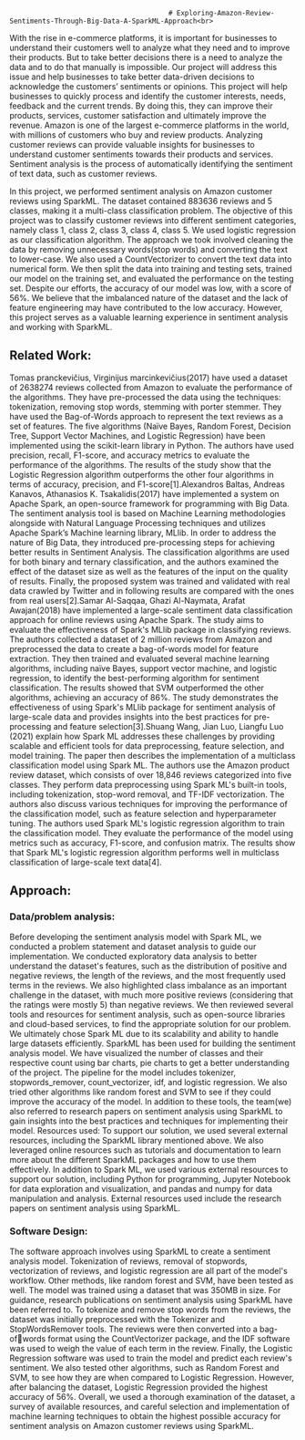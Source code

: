                                            # Exploring-Amazon-Review-Sentiments-Through-Big-Data-A-SparkML-Approach<br>

With the rise in e-commerce platforms, it is important for businesses to understand their customers well to analyze what they need and to improve their products. But to take better decisions there is a need to analyze the data and to do that manually is impossible. Our project will address this issue and help businesses to take better data-driven decisions to acknowledge the customers’ sentiments or opinions. This project will help businesses to quickly process and identify the customer interests, needs, feedback and the current trends. By doing this, they can improve their products, services, customer satisfaction and ultimately improve the revenue. Amazon is one of the largest e-commerce platforms in the world, with millions of customers who buy and review products. Analyzing customer reviews can provide valuable insights for businesses to understand customer sentiments towards their products and services. Sentiment analysis is the process of automatically identifying the sentiment of text data, such as customer reviews.<br>

In this project, we performed sentiment analysis on Amazon customer reviews using SparkML. The dataset contained 883636 reviews and 5 classes, making it a multi-class classification problem. The objective of this project was to classify customer reviews into different sentiment categories, namely class 1, class 2, class 3, class 4, class 5. We used logistic regression as our classification algorithm. The approach we took involved cleaning the data by removing unnecessary words(stop words) and converting the text to lower-case. We also used a CountVectorizer to convert the text data into numerical form. We then split the data into training and testing sets, trained our model on 
the training set, and evaluated the performance on the testing set. Despite our efforts, the accuracy of our model was low, with a score of 56%. We believe that the imbalanced nature of the dataset and the lack of feature engineering may have contributed to the low accuracy. However, this project serves as a valuable learning experience in sentiment analysis and working with SparkML.<br>

## Related Work:<br>

Tomas pranckevičius, Virginijus marcinkevičius(2017) have used a dataset of 2638274 reviews collected from Amazon to evaluate the performance of the algorithms. They have pre-processed the data using the techniques: tokenization, removing stop words, stemming with porter stemmer. They have used the Bag-of-Words approach to represent the text reviews as a set of features. The five algorithms (Naïve Bayes, Random Forest, Decision Tree, Support Vector Machines, and Logistic Regression) have been implemented using the scikit-learn library in Python. The authors have used precision, recall, F1-score, and accuracy metrics to evaluate the performance of the algorithms. The results of the study show that the Logistic Regression algorithm outperforms the other four algorithms in terms of accuracy, precision, and F1-score[1].Alexandros Baltas, Andreas Kanavos, Athanasios K. Tsakalidis(2017) have implemented a system on Apache Spark, an open-source framework for programming with Big Data. The sentiment analysis tool is based on Machine Learning methodologies alongside with Natural Language Processing techniques and utilizes Apache Spark’s Machine learning library, MLlib. In order to address the nature of Big Data, they introduced pre-processing steps for achieving better results in Sentiment Analysis. The classification algorithms are used for both binary and ternary classification, and the authors examined the effect of the dataset size as well as the features of the input on the quality of results. Finally, the proposed system was trained and validated with real data crawled by Twitter and in following results are compared with the ones from real users[2].Samar Al-Saqqaa, Ghazi Al-Naymata, Arafat Awajan(2018) have implemented a large-scale sentiment data classification approach for online reviews using Apache Spark. The study aims to evaluate the effectiveness of Spark's MLlib package in classifying reviews. The authors collected a dataset of 2 million reviews from Amazon and preprocessed the data to create a bag-of-words model for feature extraction. They then trained and evaluated several machine learning algorithms, including naïve Bayes, support vector machine, and logistic regression, to identify the best-performing algorithm for sentiment classification. The results showed that SVM outperformed the other algorithms, achieving an accuracy of 86%. The study demonstrates the effectiveness of using Spark's MLlib package for sentiment analysis of large-scale data and provides insights into the best practices for pre-processing and feature selection[3].Shuang Wang, Jian Luo, Liangfu Luo (2021) explain how Spark ML addresses these challenges by providing scalable and efficient tools for data preprocessing, feature selection, and model training. The paper then describes the implementation of a multiclass classification model using 
Spark ML. The authors use the Amazon product review dataset, which consists of over 18,846 reviews categorized into five classes. They perform data preprocessing using Spark ML's built-in tools, including tokenization, stop-word removal, and TF-IDF vectorization. The authors also discuss various techniques for improving the performance of the classification model, such as feature selection and hyperparameter tuning. The authors used Spark ML's logistic regression algorithm to train the classification model. They evaluate the performance of the model using metrics such as accuracy, F1-score, and confusion matrix. The results show that Spark ML's logistic regression algorithm performs well in multiclass classification of large-scale text data[4].<br>

## Approach: <br>
### Data/problem analysis: <br>
Before developing the sentiment analysis model with Spark ML, we conducted a problem statement and dataset analysis to guide our implementation. We conducted exploratory data analysis to better understand the dataset's features, such as the distribution of positive and negative reviews, the length of the reviews, and the most frequently used terms in the reviews. We also highlighted class imbalance as an important challenge in the dataset, with much more positive reviews (considering that the ratings were mostly 5) than negative reviews. We then reviewed several tools and resources for sentiment analysis, such as open-source libraries and cloud-based services, to find the appropriate solution for our problem. We ultimately chose Spark ML due to its scalability and ability to handle large datasets efficiently. SparkML has been used for building the sentiment analysis model. We have visualized the number of classes and their respective count using bar charts, pie charts to get a better understanding of the project. The pipeline for the model includes tokenizer, stopwords_remover, count_vectorizer, idf, and logistic regression. We also tried other algorithms like random forest 
and SVM to see if they could improve the accuracy of the model. In addition to these tools, the team(we) also referred to research papers on sentiment analysis using SparkML to gain insights into the best practices and techniques for implementing their model. Resources used: To support our solution, we used several external resources, including the SparkML library mentioned above. We also leveraged online resources such as tutorials and documentation to learn more about the different SparkML packages and how to use them effectively. In addition to Spark ML, we used various external resources to support our solution, including Python for programming, Jupyter Notebook for data exploration and visualization, and pandas and numpy for data manipulation and analysis. External resources used include the research papers on sentiment analysis using SparkML.<br>

### Software Design:<br>
The software approach involves using SparkML to create a sentiment analysis model. Tokenization of reviews, removal of stopwords, vectorization of reviews, and logistic 
regression are all part of the model's workflow. Other methods, like random forest and SVM, have been tested as well. The model was trained using a dataset that was 350MB in size. For guidance, research publications on sentiment analysis using SparkML have been referred to. To tokenize and remove stop words from the reviews, the dataset was initially preprocessed with the Tokenizer and StopWordsRemover tools. The reviews were then converted into a bag-ofwords format using the CountVectorizer package, and the IDF software was used to weigh the value of each term in the review. Finally, the Logistic Regression software was used to train the model and predict each review's sentiment. We also tested other algorithms, such as Random Forest and SVM, to see how they are when compared to Logistic Regression. However, after balancing the dataset, Logistic Regression provided the highest accuracy of 56%. Overall, we used a thorough examination of the dataset, a survey of available resources, and careful selection and implementation of machine learning techniques to obtain the highest possible accuracy for sentiment analysis on Amazon customer reviews using SparkML.<br>
